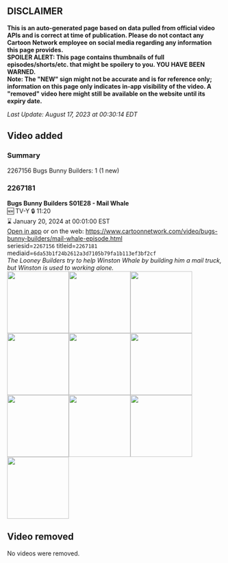 ## DISCLAIMER
**This is an auto-generated page based on data pulled from official video APIs and is correct at time of publication. Please do not contact any Cartoon Network employee on social media regarding any information this page provides.**  
**SPOILER ALERT: This page contains thumbnails of full episodes/shorts/etc. that might be spoilery to you. YOU HAVE BEEN WARNED.**  
**Note: The "NEW" sign might not be accurate and is for reference only; information on this page only indicates in-app visibility of the video. A "removed" video here might still be available on the website until its expiry date.**  

_Last Update: August 17, 2023 at 00:30:14 EDT_
## Video added
### Summary
2267156 Bugs Bunny Builders: 1 (1 new)  
### 2267181
**Bugs Bunny Builders S01E28 - Mail Whale**  
🆕 TV-Y 🔒 11:20  
⌛ January 20, 2024 at 00:01:00 EST  
[Open in app](https://cnvideo.sercomkc.org/redirector.html?type=cnapp&seriesid=1000000000093702&titleid=2267181&mediaid=6da53b1f24b2612a3d7105b79fa1b113ef3bf2cf) or on the web: https://www.cartoonnetwork.com/video/bugs-bunny-builders/mail-whale-episode.html  
seriesid=`2267156` titleid=`2267181` mediaid=`6da53b1f24b2612a3d7105b79fa1b113ef3bf2cf`  
_The Looney Builders try to help Winston Whale by building him a mail truck, but Winston is used to working alone._  
<a href="https://s3.amazonaws.com/cartoonorchestrator/2267181_001_1280x720.jpg"><img src="https://s3.amazonaws.com/cartoonorchestrator/2267181_001_640x360.jpg" height="144px" /></a><a href="https://s3.amazonaws.com/cartoonorchestrator/2267181_002_1280x720.jpg"><img src="https://s3.amazonaws.com/cartoonorchestrator/2267181_002_640x360.jpg" height="144px" /></a><a href="https://s3.amazonaws.com/cartoonorchestrator/2267181_003_1280x720.jpg"><img src="https://s3.amazonaws.com/cartoonorchestrator/2267181_003_640x360.jpg" height="144px" /></a><a href="https://s3.amazonaws.com/cartoonorchestrator/2267181_004_1280x720.jpg"><img src="https://s3.amazonaws.com/cartoonorchestrator/2267181_004_640x360.jpg" height="144px" /></a><a href="https://s3.amazonaws.com/cartoonorchestrator/2267181_005_1280x720.jpg"><img src="https://s3.amazonaws.com/cartoonorchestrator/2267181_005_640x360.jpg" height="144px" /></a><a href="https://s3.amazonaws.com/cartoonorchestrator/2267181_006_1280x720.jpg"><img src="https://s3.amazonaws.com/cartoonorchestrator/2267181_006_640x360.jpg" height="144px" /></a><a href="https://s3.amazonaws.com/cartoonorchestrator/2267181_007_1280x720.jpg"><img src="https://s3.amazonaws.com/cartoonorchestrator/2267181_007_640x360.jpg" height="144px" /></a><a href="https://s3.amazonaws.com/cartoonorchestrator/2267181_008_1280x720.jpg"><img src="https://s3.amazonaws.com/cartoonorchestrator/2267181_008_640x360.jpg" height="144px" /></a><a href="https://s3.amazonaws.com/cartoonorchestrator/2267181_009_1280x720.jpg"><img src="https://s3.amazonaws.com/cartoonorchestrator/2267181_009_640x360.jpg" height="144px" /></a><a href="https://s3.amazonaws.com/cartoonorchestrator/2267181_010_1280x720.jpg"><img src="https://s3.amazonaws.com/cartoonorchestrator/2267181_010_640x360.jpg" height="144px" /></a>
## Video removed
No videos were removed.  
